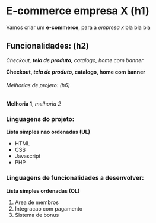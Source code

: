 # E-commerce empresa X (h1)

Vamos criar um **e-commerce**, para a *empresa x* bla bla bla

## Funcionalidades: (h2)
_Checkout, **tela de produto**, catalogo, home com banner_

**Checkout, _tela de produto_, catalogo, home com banner**

###### Melhorias de projeto: (h6)
__Melhoria 1__, _melhoria 2_

### Linguagens do projeto:
**Lista simples nao ordenadas (UL)** 
* HTML
* CSS
* Javascript
* PHP

### Linguagens de funcionalidades a desenvolver:
**Lista simples ordenadas (OL)** 
1. Area de membros
2. Integracao com pagamento
3. Sistema de bonus